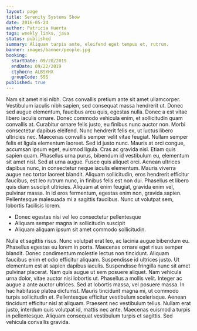 ```yaml
---
layout: page
title: Serenity Systems Show
date: 2016-05-24
author: Patricia Huerta
tags: weekly links, java
status: published
summary: Aliquam turpis ante, eleifend eget tempus et, rutrum.
banner: images/banner/people.jpg
booking:
  startDate: 09/20/2019
  endDate: 09/22/2019
  ctyhocn: ALBSYHX
  groupCode: SSS
published: true
---
```

Nam sit amet nisi nibh. Cras convallis pretium ante sit amet ullamcorper. Vestibulum iaculis nibh sapien, sed consequat massa hendrerit ut. Donec sed augue elementum, faucibus arcu quis, egestas nulla. Donec a est vitae libero iaculis ornare. Donec commodo vehicula enim, et sollicitudin quam convallis at. Curabitur ornare felis justo, eu finibus nunc auctor non. Morbi consectetur dapibus eleifend. Nunc hendrerit felis ex, ut luctus libero ultricies nec. Maecenas convallis semper velit vitae feugiat. Nullam semper felis et ligula elementum laoreet. Sed id justo nunc. Mauris at orci congue, accumsan ipsum eget, euismod ligula. Cras ac gravida nisl.
Etiam quis sapien quam. Phasellus urna purus, bibendum id vestibulum eu, elementum sit amet nisl. Sed at urna augue. Fusce quis aliquet orci. Aenean ultrices dapibus nunc, in consectetur neque iaculis elementum. Mauris viverra augue nec tortor laoreet blandit. Aliquam sollicitudin, eros hendrerit efficitur faucibus, est leo rutrum nunc, in finibus felis est non dui. Phasellus et libero quis diam suscipit ultricies. Aliquam at enim feugiat, gravida enim vel, pulvinar massa. In id eros fermentum, egestas enim non, gravida sapien. Pellentesque malesuada mi a sagittis faucibus. Nunc ut volutpat sem, lobortis facilisis lorem.

* Donec egestas nisi vel leo consectetur pellentesque
* Aliquam semper magna in sollicitudin suscipit
* Aliquam aliquam ipsum sit amet commodo sollicitudin.

Nulla et sagittis risus. Nunc volutpat erat leo, ac lacinia augue bibendum eu. Phasellus egestas eu lorem in porta. Maecenas ornare eget risus semper blandit. Donec condimentum molestie lectus non tincidunt. Aliquam faucibus enim et odio efficitur aliquam. Suspendisse id ultrices justo. Ut elementum est at sapien dapibus iaculis. Suspendisse fringilla nunc sit amet pulvinar placerat. Nam quis augue ut sem posuere aliquet. Nam vehicula urna dolor, vitae auctor nisi lobortis ut. Phasellus a mollis velit. Integer ac augue a ante auctor ultrices. Sed at lobortis massa, vel posuere massa.
In hac habitasse platea dictumst. Mauris tincidunt magna mi, ut commodo turpis sollicitudin et. Pellentesque efficitur vestibulum scelerisque. Aenean tincidunt efficitur nisl at aliquam. Praesent nec vestibulum tellus. Nullam erat justo, interdum quis volutpat id, mattis nec ante. Maecenas euismod a turpis in pellentesque. Aliquam consequat vestibulum turpis et sagittis. Sed vehicula convallis gravida.
